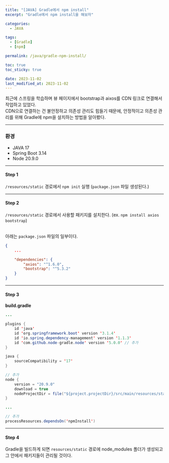 ```yaml
---
title: "[JAVA] Gradle에서 npm install"
excerpt: "Gradle에서 npm install을 해보자"

categories:
  - JAVA

tags:
  - [Gradle]
  - [npm]

permalink: /java/gradle-npm-install/

toc: true
toc_sticky: true

date: 2023-11-02
last_modified_at: 2023-11-02
---
```


최근에 스프링을 학습하며 뷰 페이지에서 bootstrap과 aixos를 CDN 링크로 연결해서 작업하고 있었다. <br>
CDN으로 연결하는 건 불안정하고 의존성 관리도 힘들기 때문에, 안정적이고 의존성 관리를 위해 Gradle에 npm을 설치하는 방법을 알아봤다.

* * *

### 환경
* JAVA 17
* Spring Boot 3.14
* Node 20.9.0

* * *

#### Step 1
`/resources/static` 경로에서 `npm init` 실행 (`package.json` 파일 생성된다.)

* * *

#### Step 2
`/resources/static` 경로에서 사용할 패키지를 설치한다. (ex. `npm install axios bootstrap`) <br><br>

아래는 `package.json` 파일의 일부이다.
```json
{
    ...

    "dependencies": {
        "axios": "^1.6.0",
        "bootstrap": "^5.3.2"
    }
}
```

* * *

#### Step 3
**build.gradle**
```java
...

plugins {
    id 'java'
    id 'org.springframework.boot' version '3.1.4'
    id 'io.spring.dependency-management' version '1.1.3'
    id 'com.github.node-gradle.node' version '5.0.0' // 추가
}

java {
    sourceCompatibility = '17'
}

// 추가
node {
    version = "20.9.0"
    download = true
    nodeProjectDir = file("${project.projectDir}/src/main/resources/static")
}

...

// 추가
processResources.dependsOn('npmInstall')
```

* * *

#### Step 4
Gradle을 빌드하게 되면 `resources/static` 경로에 node_modules 폴더가 생성되고 그 안에서 패키지들이 관리될 것이다.